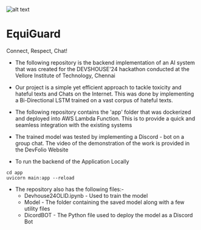 ![alt text](https://chat.google.com/u/3/api/get_attachment_url?url_type=FIFE_URL&content_type=image%2Fpng&attachment_token=AOo0EEXl54xzS7O2ft51J7rrQjKB69rc8JT3zh0i%2BQseewNKu7duT3SXWH5vc%2B8o9JF9BHe7r%2FxB%2BPyro7fv0iijaDyHgElIjZ435VxwOcalSn8kfeVe85T0y9PmHW3AMA%2Bq5XSVcos2Ke7UzmmJ%2FdNyaA4dxc5hdLrLI2wYluTfZxt6a4vz%2Bd4AlDjQp39FBcqoYJb1lpFI%2By3py6dbF3gWWqVs3zb3TyzfQf0fmp%2FnKO%2FnL98WY0y45bPKQ1Eft5rl2coviQJXStVfuA5DYK6pSk%2FiXm6AmxA%2BHXd%2B9l05pYzyDG72CJer%2BONiEhUy7XHp5VpKvscvdwHSvguGDXDqJ9NCQkq0%2FtGvXlfccxAlwYkDEN2xGXBPdqovpbEodfHTlLdNtPKOgiC8EWeQQFNfvT%2BmWqkBXKuJF4YBkDCGHBAlAjiIgPMFOtN2F0klj8k7byMpSjYMPbBU9kbeiecg33kY4Igt14l0VEKtIe9BO9wcWFubAq%2FSGc1jghomSpOs4Q%2B6bqtYS0qfAGWSTHD349vufCxd8ADLFmf1bSUQPpnQBi80LTWbHEv5mzkBnvk%3D&sz=w512&authuser=3)
# EquiGuard
Connect, Respect, Chat!

- The following repository is the backend implementation of an AI system that was created for the DEVSHOUSE'24 hackathon conducted at the Vellore Institute of Technology, Chennai

- Our project is a simple yet efficient approach to tackle toxicity and hateful texts and Chats on the Internet. This was done by implementing a Bi-Directional LSTM trained on a vast corpus of hateful texts.

- The following repository contains the 'app' folder that was dockerized and deployed into AWS Lambda Function. This is to provide a quick and seamless integration with the existing systems

- The trained model was tested by implementing a Discord - bot on a group chat. The video of the demonstration of the work is provided in the DevFolio Website

- To run the backend of the Application Locally
```
cd app
uvicorn main:app --reload  
```
- The repository also has the following files:-
  - Devhouse24OLID.ipynb - Used to train the model
  - Model - The folder containing the saved model along with a few utility files
  - DicordBOT - The Python file used to deploy the model as a Discord Bot
